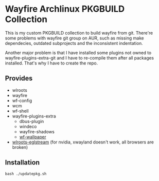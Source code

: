Wayfire Archlinux PKGBUILD Collection
=====================
This is my custom PKGBUILD collection to build wayfire from git. There're some problems with wayfire git group on AUR, such as missing make dependecies, outdated subprojects and the inconsistent indentation. 

Another major problem is that I have installed some plugins not owned to wayfire-plugins-extra-git and I have to re-compile them after all packages installed. That's why I have to create the repo.

Provides
---------------------
* wlroots
* wayfire
* wf-config
* wcm
* wf-shell
* wayfire-plugins-extra
    * dbus-plugin
    * windeco
    * wayfire-shadows
    * [wf-wallpaper](https://github.com/DankBSD/wf-wallpaper)
* [wlroots-eglstream](https://github.com/danvd/wlroots-eglstreams) (for nvidia, xwayland doesn't work, all browsers are broken)

Installation
---------------------
```
bash ./updatepkg.sh
```

